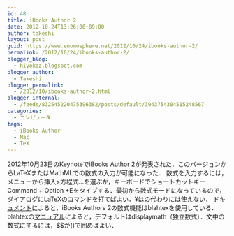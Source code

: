 ```yaml
---
id: 48
title: iBooks Author 2
date: 2012-10-24T13:26:00+09:00
author: takeshi
layout: post
guid: https://www.enomosphere.net/2012/10/24/ibooks-author-2/
permalink: /2012/10/24/ibooks-author-2/
blogger_blog:
  - hiyokoz.blogspot.com
blogger_author:
  - Takeshi
blogger_permalink:
  - /2012/10/ibooks-author-2.html
blogger_internal:
  - /feeds/832545220475396382/posts/default/3943754304515248567
categories:
  - コンピュータ
tags:
  - iBooks Author
  - Mac
  - TeX
---
```

2012年10月23日のKeynoteでiBooks Author 2が発表された．<!--more-->このバージョンからLaTeXまたはMathMLでの数式の入力が可能になった． 数式を入力するには，メニューから挿入&gt;方程式...を選ぶか，キーボードでショートカットキー Command + Option +Eをタイプする．最初から数式モードになっているので，ダイアログにLaTeXのコマンドを打てばよい．¥はの代わりには使えない． <a href="http://support.apple.com/kb/HT5321?viewlocale=ja_JP">ドキュメント</a>によると，iBooks Authors 2の数式機能はblahtexを使用している．blahtexの<a href="http://gva.noekeon.org/blahtexml/blahtexml-0.9-doc.pdf">マニュアル</a>によると，デフォルトはdisplaymath（独立数式）．文中の数式にするには，$$か()で囲めばよい．